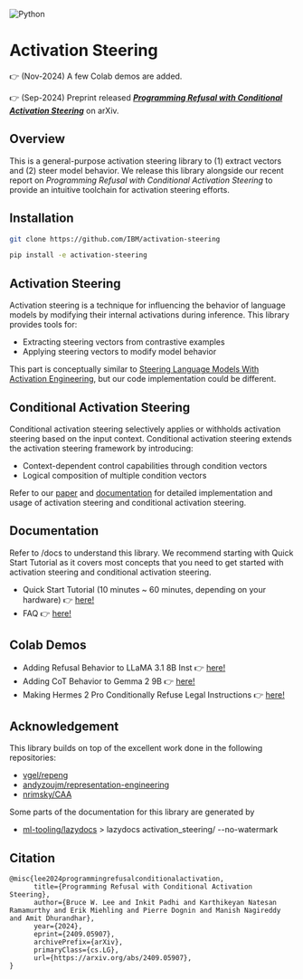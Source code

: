 ![Python](https://img.shields.io/badge/python-3.10+-blue.svg)

# Activation Steering

👉 (Nov-2024) A few Colab demos are added.

👉 (Sep-2024) Preprint released [***Programming Refusal with Conditional Activation Steering***](https://arxiv.org/abs/2409.05907) on arXiv.

## Overview

This is a general-purpose activation steering library to (1) extract vectors and (2) steer model behavior. We release this library alongside our recent report on *Programming Refusal with Conditional Activation Steering* to provide an intuitive toolchain for activation steering efforts.

## Installation
```bash
git clone https://github.com/IBM/activation-steering

pip install -e activation-steering
```

## Activation Steering
Activation steering is a technique for influencing the behavior of language models by modifying their internal activations during inference. This library provides tools for:

- Extracting steering vectors from contrastive examples
- Applying steering vectors to modify model behavior

This part is conceptually similar to [Steering Language Models With Activation Engineering](https://arxiv.org/abs/2308.10248), but our code implementation could be different.

## Conditional Activation Steering
Conditional activation steering selectively applies or withholds activation steering based on the input context. Conditional activation steering extends the activation steering framework by introducing:

- Context-dependent control capabilities through condition vectors
- Logical composition of multiple condition vectors 

Refer to our [paper](https://arxiv.org/abs/2409.05907) and [documentation](docs/quickstart.md) for detailed implementation and usage of activation steering and conditional activation steering.

## Documentation
Refer to /docs to understand this library. We recommend starting with Quick Start Tutorial as it covers most concepts that you need to get started with activation steering and conditional activation steering.

- Quick Start Tutorial (10 minutes ~ 60 minutes, depending on your hardware) 👉 [here!](docs/quickstart.md)
- FAQ 👉 [here!](docs/faq.md)

## Colab Demos

- Adding Refusal Behavior to LLaMA 3.1 8B Inst 👉 [here!](https://colab.research.google.com/drive/1IpAPMFHZW6CNrE0L16TXSvIApAK9jAFZ?usp=sharing)
- Adding CoT Behavior to Gemma 2 9B 👉 [here!](https://colab.research.google.com/drive/1dnG000syxHwOt-Z9_bpRLnBbfugI_CBh?usp=sharing)
- Making Hermes 2 Pro Conditionally Refuse Legal Instructions 👉 [here!](https://colab.research.google.com/drive/18lOzaFOK4CB_mYe9jlQbJCdHBDlhGxcQ?usp=sharing)
  
## Acknowledgement
This library builds on top of the excellent work done in the following repositories:

- [vgel/repeng](https://github.com/vgel/repeng)
- [andyzoujm/representation-engineering](https://github.com/andyzoujm/representation-engineering)
- [nrimsky/CAA](https://github.com/nrimsky/CAA)

Some parts of the documentation for this library are generated by 

- [ml-tooling/lazydocs](https://github.com/ml-tooling/lazydocs) > lazydocs activation_steering/ --no-watermark

## Citation

```
@misc{lee2024programmingrefusalconditionalactivation,
      title={Programming Refusal with Conditional Activation Steering}, 
      author={Bruce W. Lee and Inkit Padhi and Karthikeyan Natesan Ramamurthy and Erik Miehling and Pierre Dognin and Manish Nagireddy and Amit Dhurandhar},
      year={2024},
      eprint={2409.05907},
      archivePrefix={arXiv},
      primaryClass={cs.LG},
      url={https://arxiv.org/abs/2409.05907}, 
}
```
